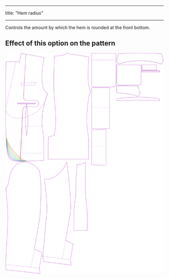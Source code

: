 ***

title: "Hem radius"

***

Controls the amount by which the hem is rounded at the front bottom.

## Effect of this option on the pattern

![This image shows the effect of this option by superimposing several variants that have a different value for this option](jaeger_hemradius_sample.svg "Effect of this option on the pattern")
